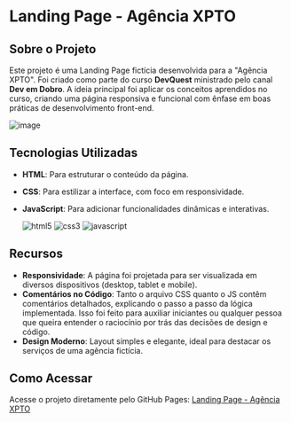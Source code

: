 # Landing Page - Agência XPTO

## Sobre o Projeto

Este projeto é uma Landing Page fictícia desenvolvida para a "Agência XPTO". Foi criado como parte do curso **DevQuest** ministrado pelo canal **Dev em Dobro**. A ideia principal foi aplicar os conceitos aprendidos no curso, criando uma página responsiva e funcional com ênfase em boas práticas de desenvolvimento front-end.

![image](https://github.com/user-attachments/assets/e71a6596-acd6-4a80-a12d-275895115ccf)


## Tecnologias Utilizadas

- **HTML**: Para estruturar o conteúdo da página.

- **CSS**: Para estilizar a interface, com foco em responsividade.

- **JavaScript**: Para adicionar funcionalidades dinâmicas e interativas.

   ![html5](https://img.shields.io/badge/HTML5-E34F26?style=for-the-badge&logo=html5&logoColor=white) ![css3](https://img.shields.io/badge/css3-1572B6?style=for-the-badge&logo=css3&logoColor=white) ![javascript](https://img.shields.io/badge/Javascript-F7DF1E?style=for-the-badge&logo=javascript&logoColor=black) 

## Recursos

- **Responsividade**: A página foi projetada para ser visualizada em diversos dispositivos (desktop, tablet e mobile).
- **Comentários no Código**: Tanto o arquivo CSS quanto o JS contêm comentários detalhados, explicando o passo a passo da lógica implementada. Isso foi feito para auxiliar iniciantes ou qualquer pessoa que queira entender o raciocínio por trás das decisões de design e código.
- **Design Moderno**: Layout simples e elegante, ideal para destacar os serviços de uma agência fictícia.

## Como Acessar

Acesse o projeto diretamente pelo GitHub Pages: [Landing Page - Agência XPTO](https://leticiaavelar.github.io/projeto-landing-page/) 
